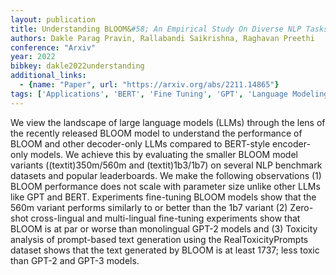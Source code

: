 ```yaml
---
layout: publication
title: Understanding BLOOM&#58; An Empirical Study On Diverse NLP Tasks
authors: Dakle Parag Pravin, Rallabandi Saikrishna, Raghavan Preethi
conference: "Arxiv"
year: 2022
bibkey: dakle2022understanding
additional_links:
  - {name: "Paper", url: "https://arxiv.org/abs/2211.14865"}
tags: ['Applications', 'BERT', 'Fine Tuning', 'GPT', 'Language Modeling', 'Model Architecture', 'Pretraining Methods', 'Prompting', 'Reinforcement Learning', 'Training Techniques']
---
```

We view the landscape of large language models (LLMs) through the lens of the recently released BLOOM model to understand the performance of BLOOM and other decoder-only LLMs compared to BERT-style encoder-only models. We achieve this by evaluating the smaller BLOOM model variants ((textit)350m/560m and (textit)1b3/1b7) on several NLP benchmark datasets and popular leaderboards. We make the following observations (1) BLOOM performance does not scale with parameter size unlike other LLMs like GPT and BERT. Experiments fine-tuning BLOOM models show that the 560m variant performs similarly to or better than the 1b7 variant (2) Zero-shot cross-lingual and multi-lingual fine-tuning experiments show that BLOOM is at par or worse than monolingual GPT-2 models and (3) Toxicity analysis of prompt-based text generation using the RealToxicityPrompts dataset shows that the text generated by BLOOM is at least 1737; less toxic than GPT-2 and GPT-3 models.
